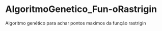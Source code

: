 # AlgoritmoGenetico_Fun-oRastrigin
Algoritmo genético para achar pontos maximos da função rastrigin
